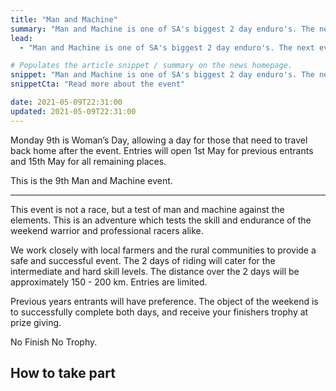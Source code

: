 ```yaml
---
title: "Man and Machine"
summary: "Man and Machine is one of SA's biggest 2 day enduro's. The next event will be Sat–Sun, 7-8 August 2021."
lead:
  - "Man and Machine is one of SA's biggest 2 day enduro's. The next event will be Sat–Sun, 7-8 August 2021."

# Populates the article snippet / summary on the news homepage.
snippet: "Man and Machine is one of SA's biggest 2 day enduro's. The next event will be Sat–Sun, 7-8 August 2021."
snippetCta: "Read more about the event"

date: 2021-05-09T22:31:00
updated: 2021-05-09T22:31:00
---
```


Monday 9th is Woman’s Day, allowing a day for those that need to travel back home after the event. Entries will open 1st May for previous entrants and 15th May for all remaining places.

This is the 9th Man and Machine event.

---

This event is not a race, but a test of man and machine against the elements. This is an adventure which tests the skill and endurance of the weekend warrior and professional racers alike.

We work closely with local farmers and the rural communities to provide a safe and successful event. The 2 days of riding will cater for the intermediate and hard skill levels. The distance over the 2 days will be approximately 150 - 200 km. Entries are limited.

Previous years entrants will have preference. The object of the weekend is to successfully complete both days, and receive your finishers trophy at prize giving.

No Finish No Trophy.

## How to take part

